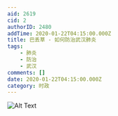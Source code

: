 ```yaml
---
aid: 2619
cid: 2
authorID: 2480
addTime: 2020-01-22T04:15:00.000Z
title: 巴丢草 - 如何防治武汉肺炎
tags:
    - 肺炎
    - 防治
    - 武汉
comments: []
date: 2020-01-22T04:15:00.000Z
category: 时政
---
```


![Alt Text](https://i.imgur.com/NnyK5M6.jpg)

